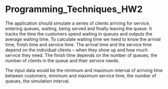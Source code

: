 # Programming_Techniques_HW2

  The application should simulate a series of clients arriving for service,
entering queues, waiting, being served and finally leaving the queue. It
tracks the time the customers spend waiting in queues and outputs the
average waiting time. To calculate waiting time we need to know the arrival
time, finish time and service time. The arrival time and the service time
depend on the individual clients – when they show up and how much service
they need. The finish time depends on the number of queues, the number of
clients in the queue and their service needs.

  The input data would be the minimum and maximum interval of
arriving time between customers, minimum and maximum service time, the
number of queues, the simulation interval.
